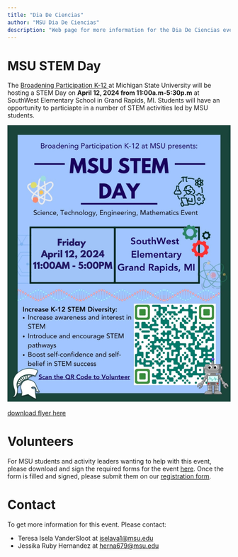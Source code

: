 ```yaml
---
title: "Dia De Ciencias"
author: "MSU Dia De Ciencias"
description: "Web page for more information for the Dia De Ciencias event hosted by MSU K-12 outreach at Grand Rapids, Michigan."
---
```


# MSU STEM Day

The [Broadening Participation K-12 ](https://engineering.msu.edu/about/inclusion-diversity/broadening-participation-k-12) at Michigan State University will be hosting a STEM Day on **April 12, 2024 from 11:00a.m-5:30p.m** at SouthWest Elementary School in Grand Rapids, MI.
Students will have an opportunity to particiapte in a number of STEM activities led by MSU students. 


![Event](./Imgs/gr-msu-stem-day-flyer.jpg)

[download flyer here](./Imgs/gr-msu-stem-day-flyer.jpg)


# Volunteers

For MSU students and activity leaders wanting to help with this event, please download and sign the required forms for the event [here](./Forms/msu-stem-day-cbc.pdf).
Once the form is filled and signed, please submit them on our [registration form](https://forms.gle/bBoTMffCMLHMzrSu9).

# Contact

To get more information for this event.
Please contact:
- Teresa Isela VanderSloot at <iselava1@msu.edu>
- Jessika Ruby Hernandez at <herna679@msu.edu>
<!-- - [Teresa Isela VanderSloot](https://www.egr.msu.edu/people/profile/iselava1) at <iselava1@msu.edu> -->
<!-- - [Jose Guadalupe Hernandez](https://jgh9094.github.io/) at <jgh9094@gmail.com>. -->
